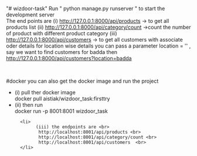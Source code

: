 "# wizdoor-task" 
Run " python manage.py runserver " to start the development server  
The end points are 
(i)   http://127.0.0.1:8000/api/products -> to get all products list 
(ii)  http://127.0.0.1:8000/api/category/count ->count the number of product with different product category 
(iii) http://127.0.0.1:8000/api/customers  -> to get all customers with associate oder details 
      for location wise details you can pass a parameter location = '' , say we want to find customers for badda then 
      http://127.0.0.1:8000/api/customers?location=badda
      
<br>      
      
#docker 
you can also get the docker image and run the project 
<ul>
      <li>
            (i)   pull ther docker image <br>
            docker pull aistiak/wizdoor_task:firsttry
      </li>
      <li>
            (ii)  then run       <br>
            docker run -p 8001:8001 wizdoor_task      
      </li>
      
      <li>
            (iii) the endpoints are <br>
             http://localhost:8001/api/products <br>
             http://localhost:8001/api/category/count <br> 
             http://localhost:8001/api/customers  <br>    
      </li>
</ul>




